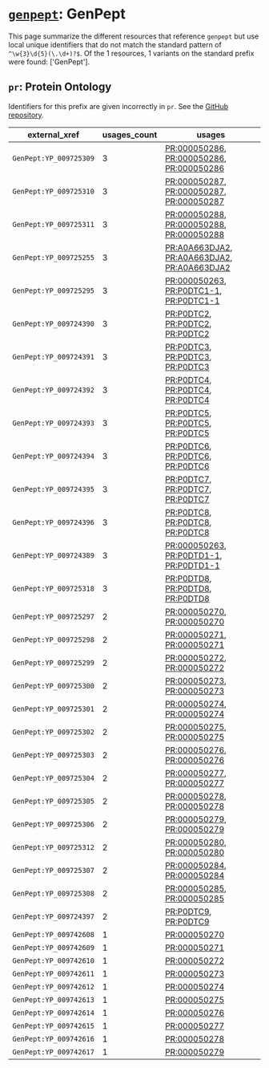 # [`genpept`](https://bioregistry.io/genpept): GenPept

This page summarize the different resources that reference `genpept`
but use local unique identifiers that do not match the standard pattern of
`^\w{3}\d{5}(\.\d+)?$`. Of the 1 resources,
1 variants on the standard prefix were found: ['GenPept'].

## `pr`: Protein Ontology

Identifiers for this prefix are given incorrectly in `pr`. See the [GitHub repository](https://github.com/PROconsortium/PRoteinOntology).

| external_xref          |   usages_count | usages                                                                                                                                                                                      |
|------------------------|----------------|---------------------------------------------------------------------------------------------------------------------------------------------------------------------------------------------|
| `GenPept:YP_009725309` |              3 | [PR:000050286](http://purl.obolibrary.org/obo/PR_000050286), [PR:000050286](http://purl.obolibrary.org/obo/PR_000050286), [PR:000050286](http://purl.obolibrary.org/obo/PR_000050286)       |
| `GenPept:YP_009725310` |              3 | [PR:000050287](http://purl.obolibrary.org/obo/PR_000050287), [PR:000050287](http://purl.obolibrary.org/obo/PR_000050287), [PR:000050287](http://purl.obolibrary.org/obo/PR_000050287)       |
| `GenPept:YP_009725311` |              3 | [PR:000050288](http://purl.obolibrary.org/obo/PR_000050288), [PR:000050288](http://purl.obolibrary.org/obo/PR_000050288), [PR:000050288](http://purl.obolibrary.org/obo/PR_000050288)       |
| `GenPept:YP_009725255` |              3 | [PR:A0A663DJA2](http://purl.obolibrary.org/obo/PR_A0A663DJA2), [PR:A0A663DJA2](http://purl.obolibrary.org/obo/PR_A0A663DJA2), [PR:A0A663DJA2](http://purl.obolibrary.org/obo/PR_A0A663DJA2) |
| `GenPept:YP_009725295` |              3 | [PR:000050263](http://purl.obolibrary.org/obo/PR_000050263), [PR:P0DTC1-1](http://purl.obolibrary.org/obo/PR_P0DTC1-1), [PR:P0DTC1-1](http://purl.obolibrary.org/obo/PR_P0DTC1-1)           |
| `GenPept:YP_009724390` |              3 | [PR:P0DTC2](http://purl.obolibrary.org/obo/PR_P0DTC2), [PR:P0DTC2](http://purl.obolibrary.org/obo/PR_P0DTC2), [PR:P0DTC2](http://purl.obolibrary.org/obo/PR_P0DTC2)                         |
| `GenPept:YP_009724391` |              3 | [PR:P0DTC3](http://purl.obolibrary.org/obo/PR_P0DTC3), [PR:P0DTC3](http://purl.obolibrary.org/obo/PR_P0DTC3), [PR:P0DTC3](http://purl.obolibrary.org/obo/PR_P0DTC3)                         |
| `GenPept:YP_009724392` |              3 | [PR:P0DTC4](http://purl.obolibrary.org/obo/PR_P0DTC4), [PR:P0DTC4](http://purl.obolibrary.org/obo/PR_P0DTC4), [PR:P0DTC4](http://purl.obolibrary.org/obo/PR_P0DTC4)                         |
| `GenPept:YP_009724393` |              3 | [PR:P0DTC5](http://purl.obolibrary.org/obo/PR_P0DTC5), [PR:P0DTC5](http://purl.obolibrary.org/obo/PR_P0DTC5), [PR:P0DTC5](http://purl.obolibrary.org/obo/PR_P0DTC5)                         |
| `GenPept:YP_009724394` |              3 | [PR:P0DTC6](http://purl.obolibrary.org/obo/PR_P0DTC6), [PR:P0DTC6](http://purl.obolibrary.org/obo/PR_P0DTC6), [PR:P0DTC6](http://purl.obolibrary.org/obo/PR_P0DTC6)                         |
| `GenPept:YP_009724395` |              3 | [PR:P0DTC7](http://purl.obolibrary.org/obo/PR_P0DTC7), [PR:P0DTC7](http://purl.obolibrary.org/obo/PR_P0DTC7), [PR:P0DTC7](http://purl.obolibrary.org/obo/PR_P0DTC7)                         |
| `GenPept:YP_009724396` |              3 | [PR:P0DTC8](http://purl.obolibrary.org/obo/PR_P0DTC8), [PR:P0DTC8](http://purl.obolibrary.org/obo/PR_P0DTC8), [PR:P0DTC8](http://purl.obolibrary.org/obo/PR_P0DTC8)                         |
| `GenPept:YP_009724389` |              3 | [PR:000050263](http://purl.obolibrary.org/obo/PR_000050263), [PR:P0DTD1-1](http://purl.obolibrary.org/obo/PR_P0DTD1-1), [PR:P0DTD1-1](http://purl.obolibrary.org/obo/PR_P0DTD1-1)           |
| `GenPept:YP_009725318` |              3 | [PR:P0DTD8](http://purl.obolibrary.org/obo/PR_P0DTD8), [PR:P0DTD8](http://purl.obolibrary.org/obo/PR_P0DTD8), [PR:P0DTD8](http://purl.obolibrary.org/obo/PR_P0DTD8)                         |
| `GenPept:YP_009725297` |              2 | [PR:000050270](http://purl.obolibrary.org/obo/PR_000050270), [PR:000050270](http://purl.obolibrary.org/obo/PR_000050270)                                                                    |
| `GenPept:YP_009725298` |              2 | [PR:000050271](http://purl.obolibrary.org/obo/PR_000050271), [PR:000050271](http://purl.obolibrary.org/obo/PR_000050271)                                                                    |
| `GenPept:YP_009725299` |              2 | [PR:000050272](http://purl.obolibrary.org/obo/PR_000050272), [PR:000050272](http://purl.obolibrary.org/obo/PR_000050272)                                                                    |
| `GenPept:YP_009725300` |              2 | [PR:000050273](http://purl.obolibrary.org/obo/PR_000050273), [PR:000050273](http://purl.obolibrary.org/obo/PR_000050273)                                                                    |
| `GenPept:YP_009725301` |              2 | [PR:000050274](http://purl.obolibrary.org/obo/PR_000050274), [PR:000050274](http://purl.obolibrary.org/obo/PR_000050274)                                                                    |
| `GenPept:YP_009725302` |              2 | [PR:000050275](http://purl.obolibrary.org/obo/PR_000050275), [PR:000050275](http://purl.obolibrary.org/obo/PR_000050275)                                                                    |
| `GenPept:YP_009725303` |              2 | [PR:000050276](http://purl.obolibrary.org/obo/PR_000050276), [PR:000050276](http://purl.obolibrary.org/obo/PR_000050276)                                                                    |
| `GenPept:YP_009725304` |              2 | [PR:000050277](http://purl.obolibrary.org/obo/PR_000050277), [PR:000050277](http://purl.obolibrary.org/obo/PR_000050277)                                                                    |
| `GenPept:YP_009725305` |              2 | [PR:000050278](http://purl.obolibrary.org/obo/PR_000050278), [PR:000050278](http://purl.obolibrary.org/obo/PR_000050278)                                                                    |
| `GenPept:YP_009725306` |              2 | [PR:000050279](http://purl.obolibrary.org/obo/PR_000050279), [PR:000050279](http://purl.obolibrary.org/obo/PR_000050279)                                                                    |
| `GenPept:YP_009725312` |              2 | [PR:000050280](http://purl.obolibrary.org/obo/PR_000050280), [PR:000050280](http://purl.obolibrary.org/obo/PR_000050280)                                                                    |
| `GenPept:YP_009725307` |              2 | [PR:000050284](http://purl.obolibrary.org/obo/PR_000050284), [PR:000050284](http://purl.obolibrary.org/obo/PR_000050284)                                                                    |
| `GenPept:YP_009725308` |              2 | [PR:000050285](http://purl.obolibrary.org/obo/PR_000050285), [PR:000050285](http://purl.obolibrary.org/obo/PR_000050285)                                                                    |
| `GenPept:YP_009724397` |              2 | [PR:P0DTC9](http://purl.obolibrary.org/obo/PR_P0DTC9), [PR:P0DTC9](http://purl.obolibrary.org/obo/PR_P0DTC9)                                                                                |
| `GenPept:YP_009742608` |              1 | [PR:000050270](http://purl.obolibrary.org/obo/PR_000050270)                                                                                                                                 |
| `GenPept:YP_009742609` |              1 | [PR:000050271](http://purl.obolibrary.org/obo/PR_000050271)                                                                                                                                 |
| `GenPept:YP_009742610` |              1 | [PR:000050272](http://purl.obolibrary.org/obo/PR_000050272)                                                                                                                                 |
| `GenPept:YP_009742611` |              1 | [PR:000050273](http://purl.obolibrary.org/obo/PR_000050273)                                                                                                                                 |
| `GenPept:YP_009742612` |              1 | [PR:000050274](http://purl.obolibrary.org/obo/PR_000050274)                                                                                                                                 |
| `GenPept:YP_009742613` |              1 | [PR:000050275](http://purl.obolibrary.org/obo/PR_000050275)                                                                                                                                 |
| `GenPept:YP_009742614` |              1 | [PR:000050276](http://purl.obolibrary.org/obo/PR_000050276)                                                                                                                                 |
| `GenPept:YP_009742615` |              1 | [PR:000050277](http://purl.obolibrary.org/obo/PR_000050277)                                                                                                                                 |
| `GenPept:YP_009742616` |              1 | [PR:000050278](http://purl.obolibrary.org/obo/PR_000050278)                                                                                                                                 |
| `GenPept:YP_009742617` |              1 | [PR:000050279](http://purl.obolibrary.org/obo/PR_000050279)                                                                                                                                 |

